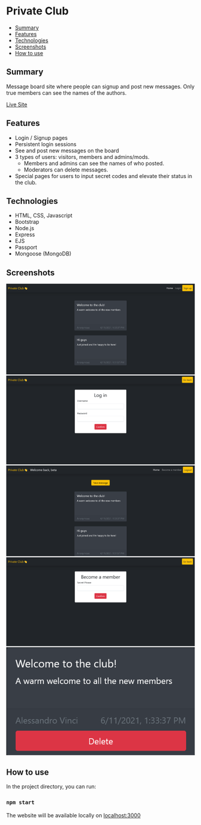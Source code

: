 # Private Club

- [Summary](#Summary)
- [Features](#Features)
- [Technologies](#Technologies)
- [Screenshots](#Screenshots)
- [How to use](#How-to-use)

## Summary

Message board site where people can signup and post new messages. Only true members can see the names of the authors.

[Live Site](https://interestingclub.herokuapp.com/)

## Features

- Login / Signup pages
- Persistent login sessions
- See and post new messages on the board
- 3 types of users: visitors, members and admins/mods.
  - Members and admins can see the names of who posted.
  - Moderators can delete messages.
- Special pages for users to input secret codes and elevate their status in the club.

## Technologies

- HTML, CSS, Javascript
- Bootstrap
- Node.js
- Express
- EJS
- Passport
- Mongoose (MongoDB)

## Screenshots

![](screenshot/club-anonymous.png)
![](screenshot/club-login.png)
![](screenshot/club-user.png)
![](screenshot/club-password.png)
![](screenshot/club-delete.png)

## How to use

In the project directory, you can run:

### `npm start`

The website will be available locally on [localhost:3000](http://localhost:3000)
